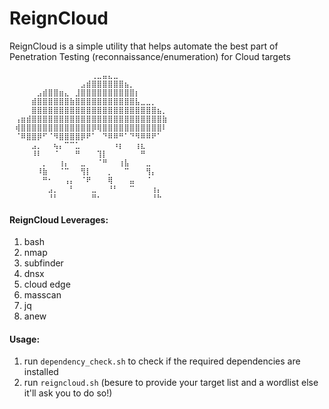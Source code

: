 # ReignCloud
ReignCloud is a simple utility that helps automate the best part of Penetration Testing (reconnaissance/enumeration) for Cloud targets
```
⠀⠀⠀⠀⠀⠀⠀⠀⠀⠀⠀⠀⠀⠀⠀⢀⣀⣤⣄⣀⠀⠀⠀⠀⠀⠀⠀⠀⠀⠀
⠀⠀⠀⠀⠀⠀⠀⠀⠀⠀⠀⠀⠀⣠⣾⣿⣿⣿⣿⣿⣿⣦⡀⠀⠀⠀⠀⠀⠀⠀
⠀⠀⠀⠀⠀⣠⣾⣿⣿⣶⣄⠀⣸⣿⣿⣿⣿⣿⣿⣿⣿⣿⣿⡆⠀⠀⠀⠀⠀⠀
⠀⠀⠀⠀⣾⣿⣿⣿⣿⣿⣿⣷⣿⣿⣿⣿⣿⣿⣿⣿⣿⣿⣿⣧⣀⣀⡀⠀⠀⠀
⠀⠀⠀⠀⣿⣿⣿⣿⣿⣿⣿⣿⣿⣿⣿⣿⣿⣿⣿⣿⣿⣿⣿⣿⣿⣿⣿⣦⡀⠀
⠀⢠⣶⣾⣿⣿⣿⣿⣿⣿⣿⣿⣿⣿⣿⣿⣿⣿⣿⣿⣿⣿⣿⣿⣿⣿⣿⣿⣷⠀
⠀⢾⣿⣿⣿⣿⣿⣿⣿⣿⣿⣿⣿⣿⣿⡿⢿⣿⣿⣿⣿⣿⣿⣿⣿⣿⣿⣿⠇⠀
⠀⠈⠿⣿⣿⡿⠋⠈⠻⣿⣿⣿⣿⡿⠟⠁⠀⠙⠿⠿⠛⠁⠙⠻⠿⠿⠟⠁⠀⠀
⠀⠀⠀⠀⣠⡀⠀⠀⢦⡄⠉⠉⣁⠀⠀⠀⠀⠀⠀⠰⡆⠀⠀⢰⣆⠀⠀⠀⠀⠀
⠀⠀⠀⠀⠸⠇⠀⠀⠈⠀⠀⠀⠛⠀⠀⠀⢹⡇⠀⠀⠀⠀⠀⠀⠛⠀⠀⠀⠀⠀
⠀⠀⠀⠀⠀⠀⡀⠀⠀⢰⡄⠀⠀⣀⠀⠀⠈⠛⠀⠀⢰⣧⠀⠀⠀⣀⠀⠀⠀⠀
⠀⠀⠀⠀⠀⠸⣷⠀⠀⠈⠉⠀⠀⢻⡇⠀⠀⠀⡀⠀⠀⠉⠀⠀⠀⢻⡄⠀⠀⠀
⠀⠀⠀⠀⠀⠀⠛⠂⠀⠀⢠⡄⠀⠈⠟⠀⠀⠀⢿⠀⠀⠀⣤⠀⠀⠈⠀⠀⠀⠀
⠀⠀⠀⠀⠀⠀⠀⣠⡀⠀⠀⠃⠀⠀⠀⣀⠀⠀⠘⠃⠀⠀⠉⠀⠀⠀⢰⡄⠀⠀
⠀⠀⠀⠀⠀⠀⠀⠘⠃⠀⠀⠀⠀⠀⠀⠛⠂⠀⠀⠀⠀⠀⠀⠀⠀⠀⠘⠓⠀⠀
```
#### ReignCloud Leverages:
1. bash
2. nmap
3. subfinder
4. dnsx
5. cloud edge
6. masscan
7. jq
8. anew
  
#### Usage:
1. run `dependency_check.sh` to check if the required dependencies are installed
2. run `reigncloud.sh` (besure to provide your target list and a wordlist else it'll ask you to do so!)
